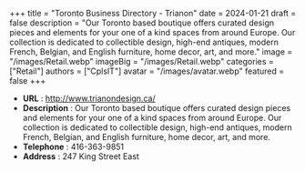 +++
title = "Toronto Business Directory - Trianon"
date = 2024-01-21
draft = false
description = "Our Toronto based boutique offers curated design pieces and elements for your one of a kind spaces from around Europe. Our collection is dedicated to collectible design, high-end antiques, modern French, Belgian, and English furniture, home decor, art, and more."
image = "/images/Retail.webp"
imageBig = "/images/Retail.webp"
categories = ["Retail"]
authors = ["CplsIT"]
avatar = "/images/avatar.webp"
featured = false
+++


* **URL** :  http://www.trianondesign.ca/
* **Description** : Our Toronto based boutique offers curated design pieces and elements for your one of a kind spaces from around Europe. Our collection is dedicated to collectible design, high-end antiques, modern French, Belgian, and English furniture, home decor, art, and more.
* **Telephone** : 416-363-9851
* **Address** : 247 King Street East